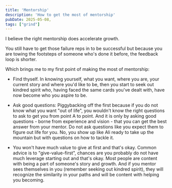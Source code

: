 ```yaml
---
title: 'Mentorship'
description: 'How to get the most of mentorship'
pubDate: 2025-05-08,
tags: ["grind"]
---
```


I believe the right mentorship does accelerate growth. 

You still have to get those failure reps in to be successful but because you are towing the footsteps of someone who's done it before, the feedback loop is shorter.

Which brings me to my first point of making the most of mentorship:

- Find thyself. In knowing yourself, what you want, where you are, your current story and where you'd like to be, then you start to seek out kindred spirit who, having faced the same cards you've dealt with, have now become who you aspire to be.

- Ask good questions: Piggybacking off the first because if you do not know what you want "out of life", you wouldn't know the right questions to ask to get you from point A to point. And it is only by asking good questions - borne from experience and vision - that you can get the best answer from your mentor. Do not ask questions like you expect them to figure out life for you. No, you show up like Ali ready to take up the mountain but with questions on how to tackle it.

- You won't have much value to give at first and that's okay. Common advice is to "give-value-first", chances are you probably do not have much leverage starting out and that's okay. Most people are content with being a part of someone's story and growth. And if you mentor sees themselves in you (remember seeking out kindred spirit), they will recognize the similarity in your paths and will be content with helping you becoming. 